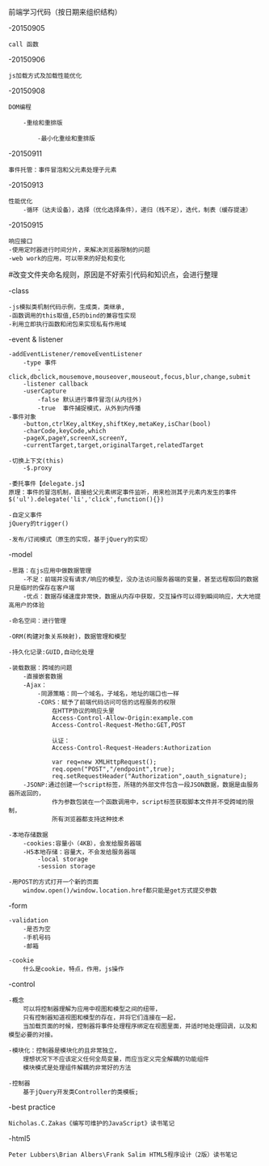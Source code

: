 前端学习代码（按日期来组织结构）

-20150905

	call 函数

-20150906

	js加载方式及加载性能优化

-20150908

	DOM编程

		-重绘和重排版

			-最小化重绘和重排版

-20150911

	事件托管：事件冒泡和父元素处理子元素

-20150913

	性能优化
		-循环（达夫设备），选择（优化选择条件），递归（栈不足），迭代，制表（缓存提速）

-20150915

	响应接口
	-使用定时器进行时间分片，来解决浏览器限制的问题
	-web work的应用，可以带来的好处和变化

#改变文件夹命名规则，原因是不好索引代码和知识点，会进行整理

-class

	-js模拟类机制代码示例，生成类，类继承,
	-函数调用的this取值,E5的bind的兼容性实现
	-利用立即执行函数和闭包来实现私有作用域

-event & listener

	-addEventListener/removeEventListener
		-type 事件
			-click,dbclick,mousemove,mouseover,mouseout,focus,blur,change,submit
		-listener callback
		-userCapture
			-false 默认进行事件冒泡(从内往外)
			-true  事件捕捉模式，从外到内传播
	-事件对象
		-button,ctrlKey,altKey,shiftKey,metaKey,isChar(bool)
		-charCode,keyCode,which
		-pageX,pageY,screenX,screenY,
		-currentTarget,target,originalTarget,relatedTarget

	-切换上下文(this)
		-$.proxy

	-委托事件【delegate.js】
	原理：事件的冒泡机制，直接给父元素绑定事件监听，用来检测其子元素内发生的事件
	$('ul').delegate('li','click',function(){})

	-自定义事件
	jQuery的trigger()

	-发布/订阅模式（原生的实现，基于jQuery的实现）

-model

	-思路：在js应用中做数据管理
		-不足：前端并没有请求/响应的模型，没办法访问服务器端的变量，甚至远程取回的数据只是临时的保存在客户端
		-优点：数据存储速度非常快，数据从内存中获取，交互操作可以得到瞬间响应，大大地提高用户的体验

	-命名空间：进行管理

	-ORM(构建对象关系映射)，数据管理和模型

	-持久化记录:GUID,自动化处理

	-装载数据：跨域的问题
		-直接嵌套数据
		-Ajax：
			-同源策略：同一个域名，子域名，地址的端口也一样
			-CORS：赋予了前端代码访问可信的远程服务的权限
				在HTTP协议的响应头里
				Access-Control-Allow-Origin:example.com
				Access-Control-Request-Metho:GET,POST

				认证：
				Access-Control-Request-Headers:Authorization

				var req=new XMLHttpRequest();
				req.open("POST","/endpoint",true);
				req.setRequestHeader("Authorization",oauth_signature);
		-JSONP:通过创建一个script标签，所辖的外部文件包含一段JSON数据，数据是由服务器所返回的，
				作为参数包装在一个函数调用中，script标签获取脚本文件并不受跨域的限制，
				所有浏览器都支持这种技术

	-本地存储数据
		-cookies:容量小（4KB），会发给服务器端
		-H5本地存储：容量大，不会发给服务器端
			-local storage
			-session storage

	-用POST的方式打开一个新的页面
		window.open()/window.location.href都只能是get方式提交参数

-form

	-validation
		-是否为空
		-手机号码
		-邮箱

	-cookie
		什么是cookie，特点，作用，js操作

-control

	-概念
		可以将控制器理解为应用中视图和模型之间的纽带，
		只有控制器知道视图和模型的存在，并将它们连接在一起，
		当加载页面的时候，控制器将事件处理程序绑定在视图里面，并适时地处理回调，以及和模型必要的对接。

	-模块化：控制器是模块化的且非常独立，
		理想状况下不应该定义任何全局变量，而应当定义完全解耦的功能组件
		模块模式是处理组件解耦的非常好的方法

	-控制器
		基于jQuery开发类Controller的类模板;

-best practice

	Nicholas.C.Zakas《编写可维护的JavaScript》读书笔记

-html5

	Peter Lubbers\Brian Albers\Frank Salim HTML5程序设计（2版）读书笔记
